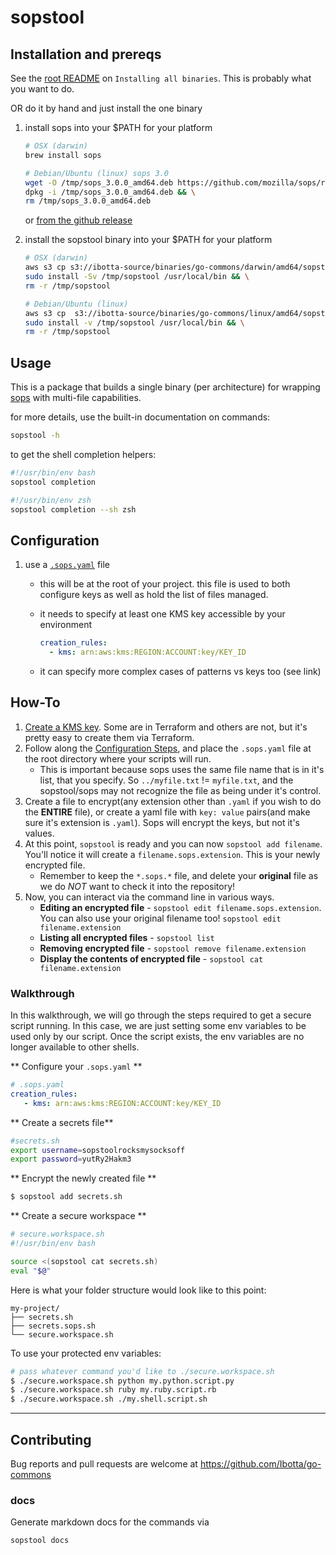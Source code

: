# sopstool

## Installation and prereqs

See the [root README](../README.md) on `Installing all binaries`.  This is probably what you want to do.

OR do it by hand and just install the one binary

1. install sops into your $PATH for your platform

    ```sh
    # OSX (darwin)
    brew install sops
    ```

    ```sh
    # Debian/Ubuntu (linux) sops 3.0
    wget -O /tmp/sops_3.0.0_amd64.deb https://github.com/mozilla/sops/releases/download/3.0.0/sops_3.0.0_amd64.deb && \
    dpkg -i /tmp/sops_3.0.0_amd64.deb && \
    rm /tmp/sops_3.0.0_amd64.deb
    ```

    or [from the github release](https://github.com/mozilla/sops/releases)

1. install the sopstool binary into your $PATH for your platform

    ```sh
    # OSX (darwin)
    aws s3 cp s3://ibotta-source/binaries/go-commons/darwin/amd64/sopstool /tmp/sopstool && \
    sudo install -Sv /tmp/sopstool /usr/local/bin && \
    rm -r /tmp/sopstool
    ```

    ```sh
    # Debian/Ubuntu (linux)
    aws s3 cp  s3://ibotta-source/binaries/go-commons/linux/amd64/sopstool /tmp/sopstool && \
    sudo install -v /tmp/sopstool /usr/local/bin && \
    rm -r /tmp/sopstool
    ```

## Usage

This is a package that builds a single binary (per architecture) for wrapping [sops](https://github.com/mozilla/sops) with multi-file capabilities.

for more details, use the built-in documentation on commands:

```sh
sopstool -h
```

to get the shell completion helpers:

```sh
#!/usr/bin/env bash
sopstool completion
```

```sh
#!/usr/bin/env zsh
sopstool completion --sh zsh
```

## Configuration

1. use a [`.sops.yaml`](https://github.com/mozilla/sops#using-sops-yaml-conf-to-select-kms-pgp-for-new-files) file
    * this will be at the root of your project. this file is used to both configure keys as well as hold the list of files managed.
    * it needs to specify at least one KMS key accessible by your environment

        ```yaml
        creation_rules:
          - kms: arn:aws:kms:REGION:ACCOUNT:key/KEY_ID
        ```

    * it can specify more complex cases of patterns vs keys too (see link)

## How-To

1. [Create a KMS key](https://github.com/Ibotta/infrastructure/pull/265/files#diff-3c4152d505a5e581de30df76f03f3b3a). Some are in Terraform and others are not, but it's pretty easy to create them via Terraform.
1. Follow along the [Configuration Steps](https://github.com/Ibotta/go-commons/tree/develop/sopstool#configuration), and place the `.sops.yaml` file at the root directory where your scripts will run.
    * This is important because sops uses the same file name that is in it's list, that you specify. So `../myfile.txt` != `myfile.txt`, and the sopstool/sops may not recognize the file as being under it's control.
1. Create a file to encrypt(any extension other than `.yaml` if you wish to do the **ENTIRE** file), or create a yaml file with `key: value` pairs(and make sure it's extension is `.yaml`). Sops will encrypt the keys, but not it's values.
1. At this point, `sopstool` is ready and you can now `sopstool add filename`. You'll notice it will create a `filename.sops.extension`. This is your newly encrypted file.
    * Remember to keep the `*.sops.*` file, and delete your **original** file as we do _NOT_ want to check it into the repository!
1. Now, you can interact via the command line in various ways.
    * **Editing an encrypted file** - `sopstool edit filename.sops.extension`. You can also use your original filename too! `sopstool edit filename.extension`
    * **Listing all encrypted files** - `sopstool list`
    * **Removing encrypted file** - `sopstool remove filename.extension`
    * **Display the contents of encrypted file** - `sopstool cat filename.extension`

### Walkthrough

In this walkthrough, we will go through the steps required to get a secure script running. In this case, we are just setting some env variables to be used only by our script. Once the script exists, the env variables are no longer available to other shells.

** Configure your `.sops.yaml` **
```yaml
# .sops.yaml
creation_rules:
   - kms: arn:aws:kms:REGION:ACCOUNT:key/KEY_ID
```

** Create a secrets file**
```sh
#secrets.sh
export username=sopstoolrocksmysocksoff
export password=yutRy2Hakm3
```

** Encrypt the newly created file **
```sh
$ sopstool add secrets.sh
```

** Create a secure workspace **
```sh
# secure.workspace.sh
#!/usr/bin/env bash

source <(sopstool cat secrets.sh)
eval "$@"
```

Here is what your folder structure would look like to this point:

```
my-project/
├── secrets.sh
├── secrets.sops.sh
└── secure.workspace.sh
```

To use your protected env variables:

```sh
# pass whatever command you'd like to ./secure.workspace.sh
$ ./secure.workspace.sh python my.python.script.py
$ ./secure.workspace.sh ruby my.ruby.script.rb
$ ./secure.workspace.sh ./my.shell.script.sh
```

***

## Contributing

Bug reports and pull requests are welcome at <https://github.com/Ibotta/go-commons>

### docs

Generate markdown docs for the commands via

```sh
sopstool docs
```
